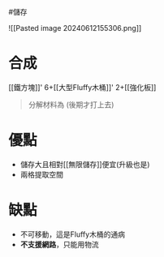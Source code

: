 #儲存 

![[Pasted image 20240612155306.png]]
# 合成
[[鐵方塊]]' 6+[[大型Fluffy木桶]]' 2+[[強化板]]
> 分解材料為
	(後期才打上去)
# 優點
- 儲存大且相對[[無限儲存]]便宜(升級也是)
- 兩格提取空間
# 缺點
- 不可移動，這是Fluffy木桶的通病
- **不支援網路**，只能用物流
